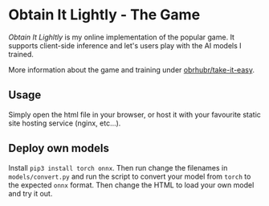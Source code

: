 # Obtain It Lightly - The Game

*Obtain It Lighltly* is my online implementation of the popular game. It supports client-side inference and let's users play with the AI models I trained.

More information about the game and training under [obrhubr/take-it-easy](https://github.com/obrhubr/take-it-easy).

## Usage

Simply open the html file in your browser, or host it with your favourite static site hosting service (nginx, etc...).

## Deploy own models

Install `pip3 install torch onnx`. Then run change the filenames in `models/convert.py` and run the script to convert your model from `torch` to the expected `onnx` format. Then change the HTML to load your own model and try it out.